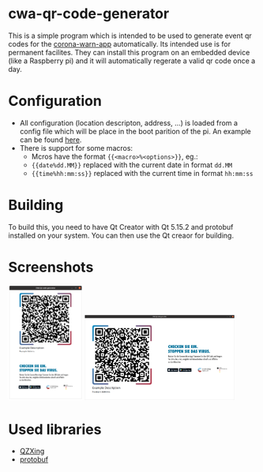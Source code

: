 # cwa-qr-code-generator
This is a simple program which is intended to be used to generate event qr codes for the [corona-warn-app]() automatically.
Its intended use is for permanent facilites. They can install this program on an embedded device (like a Raspberry pi) and it will automatically regerate a valid qr code once a day.

# Configuration
- All configuration (location descripton, address, ...) is loaded from a config file which will be place in the boot parition of the pi. An example can be found [here](https://github.com/CodeCrafter912/cwa-qr-code-generator/blob/main/cwa-qr.conf.example).
- There is support for some macros:
  - Mcros have the format `{{<macro>%<options>}}`, eg.:
  - `{{date%dd.MM}}` replaced with the current date in format `dd.MM`
  - `{{time%hh:mm:ss}}` replaced with the current time in format `hh:mm:ss`

# Building
To build this, you need to have Qt Creator with Qt 5.15.2 and protobuf installed on your system. You can then use the Qt creaor for building.

# Screenshots
<div>
  <img src="https://github.com/CodeCrafter912/cwa-qr-code-generator/blob/main/resources/screenshots/portrait.png" alt="portrait" width="30%" />
  <img src="https://github.com/CodeCrafter912/cwa-qr-code-generator/blob/main/resources/screenshots/landscape.png" alt="landscape" width="60%" />
</div>

# Used libraries
- [QZXing](https://github.com/ftylitak/qzxing)
- [protobuf](https://github.com/protocolbuffers/protobuf)
